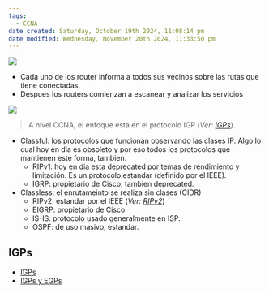 ```yaml
---
tags:
  - CCNA
date created: Saturday, October 19th 2024, 11:08:14 pm
date modified: Wednesday, November 20th 2024, 11:33:50 pm
---
```

![](DynamicRouting-660x594.png)

- Cada uno de los router informa a todos sus vecinos sobre las rutas que tiene conectadas.
- Despues los routers comienzan a escanear y analizar los servicios

![](Screenshot%20from%202023-12-27%2015-54-36.png)

> A nivel CCNA, el enfoque esta en el protocolo IGP (_Ver: [IGPs](IGPs.md)_).

- Classful: los protocolos que funcionan observando las clases IP. Algo lo cual hoy en dia es obsoleto y por eso todos los protocolos que mantienen este forma, tambien. 
	- RIPv1: hoy en dia esta deprecated por temas de rendimiento y limitación. Es un protocolo estandar (definido por el IEEE).
	- IGRP: propietario de Cisco, tambien deprecated. 
- Classless: el enrutameinto se realiza sin clases (CIDR)
	- RIPv2: estandar por el IEEE (_Ver: [RIPv2](../RIP/RIPv2.md)_)
	- EIGRP: propietario de Cisco
	- IS-IS: protocolo usado generalmente en ISP.
	- OSPF: de uso masivo, estandar.


## IGPs
- [IGPs](IGPs.md)
- [IGPs y EGPs](IGPs%20y%20EGPs.md)